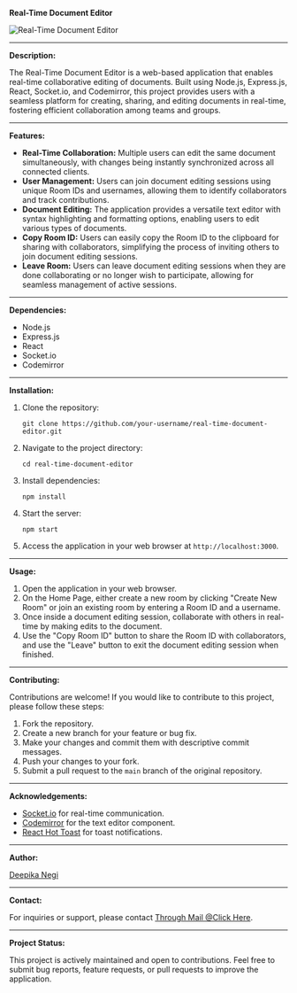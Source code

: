 **Real-Time Document Editor**

![Real-Time Document Editor](/public/DocsEditorLogo.png)

---

**Description:**

The Real-Time Document Editor is a web-based application that enables real-time collaborative editing of documents. Built using Node.js, Express.js, React, Socket.io, and Codemirror, this project provides users with a seamless platform for creating, sharing, and editing documents in real-time, fostering efficient collaboration among teams and groups.

---

**Features:**

- **Real-Time Collaboration:** Multiple users can edit the same document simultaneously, with changes being instantly synchronized across all connected clients.
- **User Management:** Users can join document editing sessions using unique Room IDs and usernames, allowing them to identify collaborators and track contributions.
- **Document Editing:** The application provides a versatile text editor with syntax highlighting and formatting options, enabling users to edit various types of documents.
- **Copy Room ID:** Users can easily copy the Room ID to the clipboard for sharing with collaborators, simplifying the process of inviting others to join document editing sessions.
- **Leave Room:** Users can leave document editing sessions when they are done collaborating or no longer wish to participate, allowing for seamless management of active sessions.

---

**Dependencies:**

- Node.js
- Express.js
- React
- Socket.io
- Codemirror

---

**Installation:**

1. Clone the repository:

   ```
   git clone https://github.com/your-username/real-time-document-editor.git
   ```

2. Navigate to the project directory:

   ```
   cd real-time-document-editor
   ```

3. Install dependencies:

   ```
   npm install
   ```

4. Start the server:

   ```
   npm start
   ```

5. Access the application in your web browser at `http://localhost:3000`.

---

**Usage:**

1. Open the application in your web browser.
2. On the Home Page, either create a new room by clicking "Create New Room" or join an existing room by entering a Room ID and a username.
3. Once inside a document editing session, collaborate with others in real-time by making edits to the document.
4. Use the "Copy Room ID" button to share the Room ID with collaborators, and use the "Leave" button to exit the document editing session when finished.

---

**Contributing:**

Contributions are welcome! If you would like to contribute to this project, please follow these steps:

1. Fork the repository.
2. Create a new branch for your feature or bug fix.
3. Make your changes and commit them with descriptive commit messages.
4. Push your changes to your fork.
5. Submit a pull request to the `main` branch of the original repository.

---


**Acknowledgements:**

- [Socket.io](https://socket.io/) for real-time communication.
- [Codemirror](https://codemirror.net/) for the text editor component.
- [React Hot Toast](https://github.com/timolins/react-hot-toast) for toast notifications.

---

**Author:**

[Deepika Negi](https://github.com/Negi-Deepika)

---

**Contact:**

For inquiries or support, please contact [Through Mail @Click Here](mailto:deepikanegi23093@gmail.com).

---

**Project Status:**

This project is actively maintained and open to contributions. Feel free to submit bug reports, feature requests, or pull requests to improve the application.
